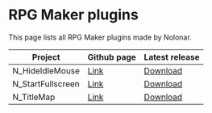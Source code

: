 # RPG Maker plugins
This page lists all RPG Maker plugins made by Nolonar.

| Project             | Github page               | Latest release                        |
| ------------------- | ------------------------- | ------------------------------------- |
| N_HideIdleMouse     | [Link][N_HideIdleMouse]   | [Download][N_HideIdleMouse_release]   |
| N_StartFullscreen   | [Link][N_StartFullscreen] | [Download][N_StartFullscreen_release] |
| N_TitleMap          | [Link][N_TitleMap]        | [Download][N_TitleMap_release]        |

  [N_HideIdleMouse]: https://github.com/Nolonar/RM_Plugins-HideIdleMouse
  [N_HideIdleMouse_release]: https://github.com/Nolonar/RM_Plugins-HideIdleMouse/releases/latest/download/N_HideIdleMouse.js

  [N_StartFullscreen]: https://github.com/Nolonar/RM_Plugins-StartFullscreen
  [N_StartFullscreen_release]: https://github.com/Nolonar/RM_Plugins-StartFullscreen/releases/latest/download/N_StartFullscreen.js

  [N_TitleMap]: https://github.com/Nolonar/RM_Plugins-TitleMap
  [N_TitleMap_release]: https://github.com/Nolonar/RM_Plugins-TitleMap/releases/latest/download/N_TitleMap.js

